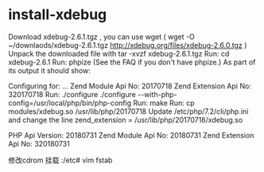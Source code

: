 # install-xdebug

Download xdebug-2.6.1.tgz , you can use wget ( wget -O ~/downlaods/xdebug-2.6.1.tgz http://xdebug.org/files/xdebug-2.6.0.tgz )
Unpack the downloaded file with tar -xvzf xdebug-2.6.1.tgz
Run: cd xdebug-2.6.1
Run: phpize (See the FAQ if you don't have phpize.)
As part of its output it should show:

Configuring for:
...
Zend Module Api No:      20170718
Zend Extension Api No:   320170718
Run: ./configure
./configure --with-php-config=/usr/local/php/bin/php-config
Run: make
Run: cp modules/xdebug.so /usr/lib/php/20170718
Update /etc/php/7.2/cli/php.ini and change the line
zend_extension = /usr/lib/php/20170718/xdebug.so


PHP Api Version:         20180731
Zend Module Api No:      20180731
Zend Extension Api No:   320180731

修改cdrom 挂载
:/etc# vim fstab